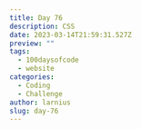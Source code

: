 ```yaml
---
title: Day 76
description: CSS
date: 2023-03-14T21:59:31.527Z
preview: ""
tags:
  - 100daysofcode
  - website
categories:
  - Coding
  - Challenge
author: larnius
slug: day-76
---
```

